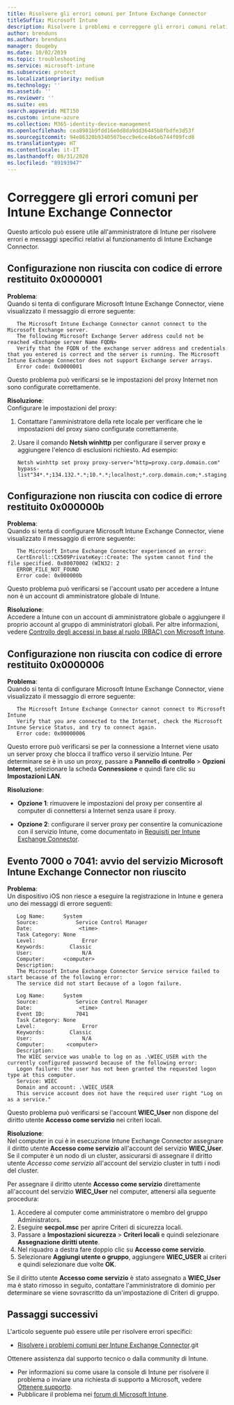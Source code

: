 ```yaml
---
title: Risolvere gli errori comuni per Intune Exchange Connector
titleSuffix: Microsoft Intune
description: Risolvere i problemi e correggere gli errori comuni relativi a Microsoft Intune On-Premises Exchange Connector.
author: brenduns
ms.author: brenduns
manager: dougeby
ms.date: 10/02/2019
ms.topic: troubleshooting
ms.service: microsoft-intune
ms.subservice: protect
ms.localizationpriority: medium
ms.technology: ''
ms.assetid: ''
ms.reviewer: ''
ms.suite: ems
search.appverid: MET150
ms.custom: intune-azure
ms.collection: M365-identity-device-management
ms.openlocfilehash: cea8981b9fdd16e0d8da9dd36445b8fbdfe3d53f
ms.sourcegitcommit: 94e86320b9340507becc9e6ce4b6eb744f09fcd8
ms.translationtype: HT
ms.contentlocale: it-IT
ms.lasthandoff: 08/31/2020
ms.locfileid: "89193947"
---
```

# <a name="resolve-common-errors-for-the-intune-exchange-connector"></a>Correggere gli errori comuni per Intune Exchange Connector

Questo articolo può essere utile all'amministratore di Intune per risolvere errori e messaggi specifici relativi al funzionamento di Intune Exchange Connector.  

## <a name="configuration-failed-and-returned-error-code-0x0000001"></a>Configurazione non riuscita con codice di errore restituito 0x0000001

**Problema**:  
Quando si tenta di configurare Microsoft Intune Exchange Connector, viene visualizzato il messaggio di errore seguente:

```
   The Microsoft Intune Exchange Connector cannot connect to the Microsoft Exchange server.  
   The following Microsoft Exchange Server address could not be reached <Exchange server Name FQDN>  
   Verify that the FQDN of the exchange server address and credentials that you entered is correct and the server is running. The Microsoft Intune Exchange Connector does not support Exchange server arrays.  
   Error code: 0x0000001  
```

Questo problema può verificarsi se le impostazioni del proxy Internet non sono configurate correttamente.

**Risoluzione**:  
Configurare le impostazioni del proxy:
1. Contattare l'amministratore della rete locale per verificare che le impostazioni del proxy siano configurate correttamente. 
2. Usare il comando **Netsh winhttp** per configurare il server proxy e aggiungere l'elenco di esclusioni richiesto. Ad esempio:  

   ```
   Netsh winhttp set proxy proxy-server="http=proxy.corp.domain.com" bypass-list"34*.*;134.132.*.*;10.*.*;localhost;*.corp.domain.com;*.staging.domain.com"
   ```

## <a name="configuration-failed-and-returned-error-code-0x000000b"></a>Configurazione non riuscita con codice di errore restituito 0x000000b   

**Problema**:  
Quando si tenta di configurare Microsoft Intune Exchange Connector, viene visualizzato il messaggio di errore seguente:  

```
   The Microsoft Intune Exchange Connector experienced an error:  
   CertEnroll::CX509PrivateKey::Create: The system cannot find the file specified. 0x80070002 (WIN32: 2  
   ERROR_FILE_NOT_FOUND  
   Error code: 0x000000b  
```
Questo problema può verificarsi se l'account usato per accedere a Intune non è un account di amministratore globale di Intune.

**Risoluzione**:  
Accedere a Intune con un account di amministratore globale o aggiungere il proprio account al gruppo di amministratori globali. Per altre informazioni, vedere [Controllo degli accessi in base al ruolo (RBAC) con Microsoft Intune](../fundamentals/role-based-access-control.md).

## <a name="configuration-failed-and-returned-error-code-0x0000006"></a>Configurazione non riuscita con codice di errore restituito 0x0000006

**Problema**:  
Quando si tenta di configurare Microsoft Intune Exchange Connector, viene visualizzato il messaggio di errore seguente:  

```  
   The Microsoft Intune Exchange Connector cannot connect to Microsoft Intune  
   Verify that you are connected to the Internet, check the Microsoft Intune Service Status, and try to connect again.  
   Error code: 0x00000006  
```  
Questo errore può verificarsi se per la connessione a Internet viene usato un server proxy che blocca il traffico verso il servizio Intune. Per determinare se è in uso un proxy, passare a **Pannello di controllo** > **Opzioni Internet**, selezionare la scheda **Connessione** e quindi fare clic su **Impostazioni LAN**.

**Risoluzione**:  

- **Opzione 1**: rimuovere le impostazioni del proxy per consentire al computer di connettersi a Internet senza usare il proxy.  

- **Opzione 2**: configurare il server proxy per consentire la comunicazione con il servizio Intune, come documentato in [Requisiti per Intune Exchange Connector](exchange-connector-install.md#intune-exchange-connector-requirements).



## <a name="event-7000-or-7041-microsoft-intune-exchange-connector-service-wont-start"></a>Evento 7000 o 7041: avvio del servizio Microsoft Intune Exchange Connector non riuscito

**Problema**:  
Un dispositivo iOS non riesce a eseguire la registrazione in Intune e genera uno dei messaggi di errore seguenti:  

```  
   Log Name:      System
   Source:            Service Control Manager
   Date:               <time>
   Task Category: None
   Level:               Error
   Keywords:        Classic
   User:                N/A
   Computer:      <computer>
   Description:
   The Microsoft Intune Exchange Connector Service service failed to start because of the following error:  
   The service did not start because of a logon failure.
```  

```  
   Log Name:      System
   Source:            Service Control Manager
   Date:               <time>
   Event ID:          7041
   Task Category: None
   Level:               Error   
   Keywords:        Classic
   User:                N/A
   Computer:       <computer>
   Description:
   The WIEC service was unable to log on as .\WIEC_USER with the currently configured password because of the following error:
   Logon failure: the user has not been granted the requested logon type at this computer.
   Service: WIEC
   Domain and account: .\WIEC_USER
   This service account does not have the required user right "Log on as a service."  
```
Questo problema può verificarsi se l'account **WIEC_User** non dispone del diritto utente **Accesso come servizio** nei criteri locali.

**Risoluzione**:  
Nel computer in cui è in esecuzione Intune Exchange Connector assegnare il diritto utente **Accesso come servizio** all'account del servizio **WIEC_User**. Se il computer è un nodo di un cluster, assicurarsi di assegnare il diritto utente *Accesso come servizio* all'account del servizio cluster in tutti i nodi del cluster.  

Per assegnare il diritto utente **Accesso come servizio** direttamente all'account del servizio **WIEC_User** nel computer, attenersi alla seguente procedura:

1. Accedere al computer come amministratore o membro del gruppo Administrators.
2. Eseguire **secpol.msc** per aprire Criteri di sicurezza locali.
3. Passare a **Impostazioni sicurezza** > **Criteri locali** e quindi selezionare **Assegnazione diritti utente**.
4. Nel riquadro a destra fare doppio clic su **Accesso come servizio**.
5. Selezionare **Aggiungi utente o gruppo**, aggiungere **WIEC_USER** ai criteri e quindi selezionare due volte **OK**.

Se il diritto utente **Accesso come servizio** è stato assegnato a **WIEC_User** ma è stato rimosso in seguito, contattare l'amministratore di dominio per determinare se viene sovrascritto da un'impostazione di Criteri di gruppo.  

## <a name="next-steps"></a>Passaggi successivi  

L'articolo seguente può essere utile per risolvere errori specifici:
- [Risolvere i problemi comuni per Intune Exchange Connector](troubleshoot-exchange-connector-common-problems.md).git 

Ottenere assistenza dal supporto tecnico o dalla community di Intune.
- Per informazioni su come usare la console di Intune per risolvere il problema o inviare una richiesta di supporto a Microsoft, vedere [Ottenere supporto](../fundamentals/get-support.md). 
- Pubblicare il problema nei [forum di Microsoft Intune](/answers/products/mem).